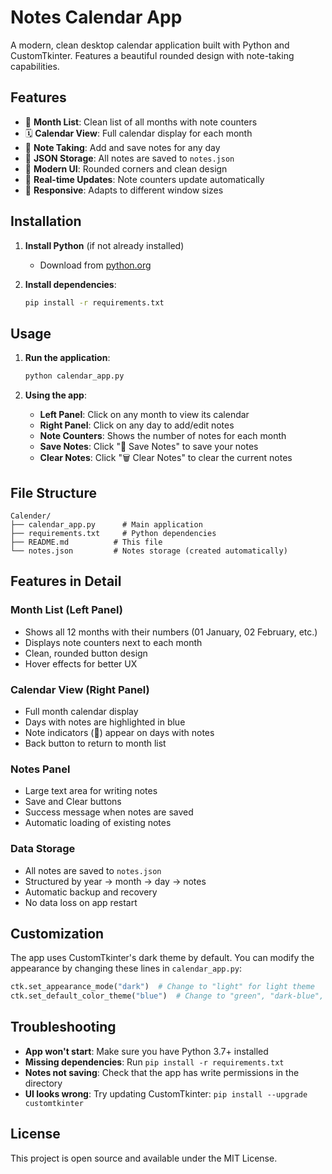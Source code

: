 # Notes Calendar App

A modern, clean desktop calendar application built with Python and CustomTkinter. Features a beautiful rounded design with note-taking capabilities.

## Features

- 📅 **Month List**: Clean list of all months with note counters
- 🗓️ **Calendar View**: Full calendar display for each month
- 📝 **Note Taking**: Add and save notes for any day
- 💾 **JSON Storage**: All notes are saved to `notes.json`
- 🎨 **Modern UI**: Rounded corners and clean design
- 🔄 **Real-time Updates**: Note counters update automatically
- 📱 **Responsive**: Adapts to different window sizes

## Installation

1. **Install Python** (if not already installed)
   - Download from [python.org](https://python.org)

2. **Install dependencies**:
   ```bash
   pip install -r requirements.txt
   ```

## Usage

1. **Run the application**:
   ```bash
   python calendar_app.py
   ```

2. **Using the app**:
   - **Left Panel**: Click on any month to view its calendar
   - **Right Panel**: Click on any day to add/edit notes
   - **Note Counters**: Shows the number of notes for each month
   - **Save Notes**: Click "💾 Save Notes" to save your notes
   - **Clear Notes**: Click "🗑️ Clear Notes" to clear the current notes

## File Structure

```
Calender/
├── calendar_app.py      # Main application
├── requirements.txt     # Python dependencies
├── README.md          # This file
└── notes.json         # Notes storage (created automatically)
```

## Features in Detail

### Month List (Left Panel)
- Shows all 12 months with their numbers (01 January, 02 February, etc.)
- Displays note counters next to each month
- Clean, rounded button design
- Hover effects for better UX

### Calendar View (Right Panel)
- Full month calendar display
- Days with notes are highlighted in blue
- Note indicators (📝) appear on days with notes
- Back button to return to month list

### Notes Panel
- Large text area for writing notes
- Save and Clear buttons
- Success message when notes are saved
- Automatic loading of existing notes

### Data Storage
- All notes are saved to `notes.json`
- Structured by year → month → day → notes
- Automatic backup and recovery
- No data loss on app restart

## Customization

The app uses CustomTkinter's dark theme by default. You can modify the appearance by changing these lines in `calendar_app.py`:

```python
ctk.set_appearance_mode("dark")  # Change to "light" for light theme
ctk.set_default_color_theme("blue")  # Change to "green", "dark-blue", etc.
```

## Troubleshooting

- **App won't start**: Make sure you have Python 3.7+ installed
- **Missing dependencies**: Run `pip install -r requirements.txt`
- **Notes not saving**: Check that the app has write permissions in the directory
- **UI looks wrong**: Try updating CustomTkinter: `pip install --upgrade customtkinter`

## License

This project is open source and available under the MIT License. 